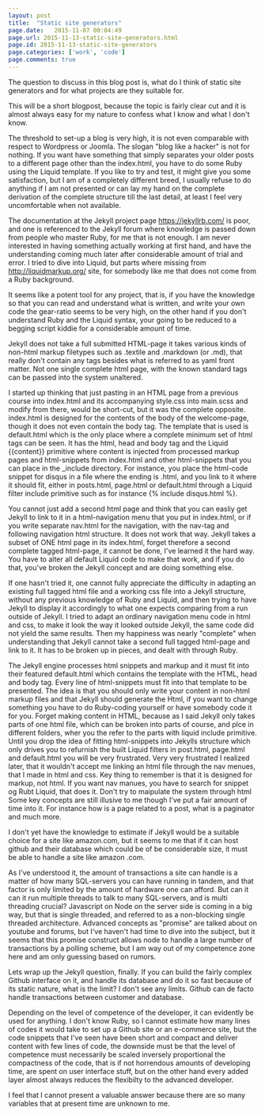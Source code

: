```yaml
---
layout: post
title:  "Static site generators"
page.date:   2015-11-07 00:04:49
page.url: 2015-11-13-static-site-generators.html
page.id: 2015-11-13-static-site-generators
page.categories: ['work', 'code']
page.comments: true
---
```




The question to discuss in this blog post is, what do I think of static site generators and for what projects are
they suitable for.

This will be a short blogpost, because the topic is fairly clear cut and it is almost
always easy for my nature to confess what I know and what I don't know.
 
 The threshold to set-up a blog is very high, it is not even
comparable with respect to  Wordpress or Joomla. The slogan  "blog like a hacker" is not for nothing. If you want have something that simply 
separates your older posts to a different page other than the index.html, you have to do some Ruby using the Liquid template.
If you like to try and test, it might give you some satisfaction, but I am of a completely different breed, I usually refuse to do
anything if I am not presented or can lay my hand on the complete derivation of the complete structure till the last detail,
at least I feel very uncomfortable when not available.

The documentation at the Jekyll project page https://jekyllrb.com/ is poor, and one is referenced to the Jekyll forum
where knowledge is passed down from people who master Ruby, for me that is not enough. I am never interested
in having something actually working at first hand, and have the understanding coming much later after considerable amount of trial and error.
I tried to dive into Liquid, but parts where missing from http://liquidmarkup.org/ site, for somebody like me that does not come from a Ruby
background.

It seems like a potent tool for any project, that is, if you have the knowledge so that you can read and understand what is written,
and write your own code the gear-ratio seems to be very high, on the other hand if you don't understand Ruby and the Liquid syntax,
your going to be reduced to a begging script kiddie for a considerable amount of time.

Jekyll does not take a full submitted HTML-page it takes various kinds of non-html markup filetypes such as .textile and .markdown (or .md), that really
 don't contain any tags besides what is referred to as yaml front matter. 
Not one single complete html page, with the known standard tags can be passed into the system  unaltered.

I started up thinking that just pasting in an HTML
page from a previous course into index.html and its accompanying style.css into main.scss and modify from there, would be short-cut,
but it was the complete opposite.
index.html is designed for the contents of the body of the welcome-page, though it does not even contain the body tag.
The template that is used is default.html which is the only place where a complete minimum set of html tags can be seen.
It has the html, head and body tag and the Liquid {{content}} primitive
where content is injected from processed markup pages and html-snippets from index.html and other html-snippets that you can place
in the _include directory. For instance, you place the html-code snippet for disqus in a file where the ending is .html,
 and you link to it where it should fit, either 
in posts.html, page.html or default.html through a Liquid filter include primitive such  as for instance  {% include disqus.html %}.

You cannot just add a second html page and think that you can easliy get Jekyll to link to it in a html-navigation menu that you put in
index.html, or if you write separate nav.html for the navigation, with  the nav-tag and following navigation html structure.
It does not work that way. Jekyll takes a subset of ONE html page in its index.html, forget therefore a second complete tagged html-page,
it cannot be done, I've learned it the hard way.
You have to alter all default Liquid code to make that work, and if you do that, you've broken the Jekyll concept and are doing something else.

If one hasn't tried it, one cannot fully appreciate the difficulty in adapting an existing full tagged html file and a working css file into
 a Jekyll structure, without any previous knowledge of Ruby and Liquid, and then  trying to have Jekyll to display it accordingly
 to what one expects comparing from a run outside of Jekyll.
I tried to adapt an ordinary navigation menu code in html and css, to make it look the way it looked outside Jekyll, 
the same code did not yield the same results.
Then my happiness was nearly "complete" when understanding that Jekyll cannot take a second full tagged html-page and link to it.
 It has to be broken up in pieces, and dealt with through Ruby.
 
The Jekyll engine processes html snippets and markup and it must fit into their featured default.html which contains the template with the HTML,
 head and body tag. Every line of html-snippets must fit into that template to be presented.
 The idea is that you should only write your content in non-html markup files and that Jekyll should generate the Html, if you want
 to change something you have to  do Ruby-coding yourself or have somebody code it for you. Forget making content in HTML, because as I said Jekyll
 only takes parts of one html file, which can be broken into parts of course, and plce in different folders, wher you the refer to the parts with
 liquid include primitive.
Until you drop the idea of fitting html-snippets into Jekylls structure which only drives you to refurnish the built Liquid filters
 in post.html, page.html and default.html you will be very frustrated. 
 Very very frustrated I  realized later, that it wouldn't accept
me linking an html file through the nav menues, that I made in html and css.
 Key thing to remember is that it is designed for markup, not html. If you want nav manues, you have to search for snippet og Rubt Liquid,
 that does it. Don't try to maipulate the system through html
 Some key concepts are still illusive to me though I've put a fair amount of time into it. For instance how is
a page related to a post, what is a paginator and much more.

I don't yet have the knowledge to estimate if Jekyll would be a suitable choice for a site like amazon.com, but it seems to me that if it 
can host github and their database which could be of be considerable size, it must be able to handle a site like amazon .com.

As I've understood it, the amount of transactions a site can handle is a matter of how many SQL-servers you can have running in tandem,
and that factor is only limited by the amount of hardware one can afford.
But can it can it run multiple threads to talk to many SQL-servers, and is multi threading crucial?
Javascript on Node on the server side is coming in a big way, but that is single threaded, and referred
to as a non-blocking single threaded architecture. Advanced concepts as "promise" are talked about on youtube and forums, 
but I've haven't had time to dive into the subject,
but it seems that this promise construct allows node to handle a large number of transactions 
 by a polling scheme, but I am way out of my competence zone here and am only guessing based on rumors.
 

Lets wrap up the Jekyll question, finally.
If you can build the fairly complex Github interface on it, and handle its database and do it so fast because of its static nature, what 
is the limit? I don't see any limits. Github can de facto handle transactions between customer and database.

Depending on the level of competence of the developer, it can evidently be used for anything. I don't know Ruby, so I cannot estimate
how many lines of codes it would take to set up a Github site or an e-commerce site, but the code snippets that I've seen have been short
and compact and deliver content with few lines of code, the downside must be that the level of competence must necessarily 
be scaled inversely proportional the compactness of the code, that is if not horrendous amounts of developing time,
 are spent on user interface stuff, but on the other hand every added layer almost always reduces the flexibilty to the advanced developer.
 
 I feel that I cannot present a valuable answer because there are so many variables that at present time are unknown to me.